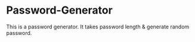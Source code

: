 # Password-Generator
This is a password generator. It takes password length & generate random password.
